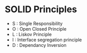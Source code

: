 # SOLID Principles

- S : Single Responsibility
- O : Open Closed Principle
- L : Liskov Principle
- I : Interface segregation principle
- D : Dependancy Inversion
